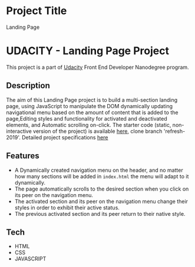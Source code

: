 # Project Title
Landing Page

# UDACITY - Landing Page Project
This project is a part of [Udacity](https://www.udacity.com/) Front End Developer Nanodegree program.

## Description
The aim of this Landing Page project is to build a multi-section landing page, using JavaScript to manipulate the DOM dynamically updating navigational menu based on the amount of content that is added to the page,Editing styles and functionality for activated and deactivated elements, and Automatic scrolling on-click. 
The starter code (static, non-interactive version of the project) is available [here](https://github.com/udacity/fend/tree/refresh-2019), clone branch 'refresh-2019'.
Detailed project specifications [here](https://review.udacity.com/#!/rubrics/2658/view)

## Features
- A Dynamically created navigation menu on the header, and no matter how many sections will be added in `index.html` the menu will adapt to it dynamically.
- The page automatically scrolls to the desired section when you click on its peer on the navigation menu.
- The activated section and its peer on the navigation menu change their styles in order to exhibit their active status.
- The previous activated section and its peer return to their native style.

## Tech
- HTML
- CSS
- JAVASCRIPT
